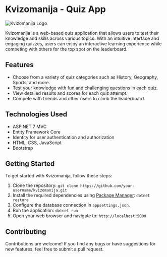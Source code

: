 # Kvizomanija - Quiz App

![Kvizomanija Logo](/path/to/logo.png)

Kvizomanija is a web-based quiz application that allows users to test their knowledge and skills across various topics. With an intuitive interface and engaging quizzes, users can enjoy an interactive learning experience while competing with others for the top spot on the leaderboard.

## Features

- Choose from a variety of quiz categories such as History, Geography, Sports, and more.
- Test your knowledge with fun and challenging questions in each quiz.
- View detailed results and scores for each quiz attempt.
- Compete with friends and other users to climb the leaderboard.

## Technologies Used

- ASP.NET 7 MVC
- Entity Framework Core
- Identity for user authentication and authorization
- HTML, CSS, JavaScript
- Bootstrap

## Getting Started

To get started with Kvizomanija, follow these steps:

1. Clone the repository: `git clone https://github.com/your-username/kvizomanija.git`
2. Install the required dependencies using [Package Manager](https://docs.microsoft.com/en-us/aspnet/core/client-side/using-gulp?view=aspnetcore-5.0): `dotnet restore`
3. Configure the database connection in `appsettings.json`.
4. Run the application: `dotnet run`
5. Open your web browser and navigate to: `http://localhost:5000`

## Contributing

Contributions are welcome! If you find any bugs or have suggestions for new features, feel free to submit a pull request.

